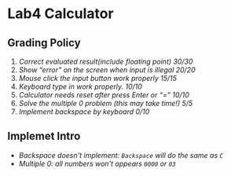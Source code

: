 # Lab4 Calculator
## Grading Policy
1. *Correct evaluated result(include floating point) 30/30*
2. *Show “error” on the screen when input is illegal 20/20*
3. *Mouse click the input button work properly 15/15*
4. *Keyboard type in work properly. 10/10*
5. *Calculator needs reset after press Enter or “=” 10/10*
6. *Solve the multiple 0 problem (this may take time!) 5/5*
7. *Implement backspace by keyboard 0/10*

## Implemet Intro
* *Backspace doesn't implement: `Backspace` will do the same as `C`*
* *Multiple 0: all numbers won't appears `0000` or `03`*